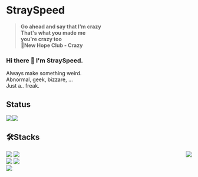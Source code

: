 # StraySpeed
>**Go ahead and say that I'm crazy   
>That's what you made me   
>you're crazy too   
>🎵New Hope Club \- Crazy**

### Hi there 👋 I'm StraySpeed.
Always make something weird.   
Abnormal, geek, bizzare, ...   
Just a.. freak.   


## Status
<img src="https://github-readme-stats.vercel.app/api?username=StraySpeed&show_icons=true&theme=radical"/><img src="https://user-images.githubusercontent.com/99028995/215521923-6bf41ebf-68dd-4769-8fef-5a382d5ec78e.png"/>
<br/>

## 🛠️Stacks
<img src="https://img.shields.io/badge/Python-3776AB?style=flat&logo=Python&logoColor=white"/> <img align="right" src="https://img.shields.io/badge/Java-DB3552?style=flat"/> <img src="https://img.shields.io/badge/C-A8B9CC?style=flat&logo=C&logoColor=white"/>
<br/>
<img src="https://img.shields.io/badge/Arduino-00979D?style=flat&logo=Arduino&logoColor=white"/> <img src="https://img.shields.io/badge/Raspberry Pi-A22846?style=flat&logo=Raspberry Pi&logoColor=white"/>
<br/>
<img src="https://github-readme-stats.vercel.app/api/top-langs/?username=StraySpeed&theme=dracula&exclude_repo=clone-web-scrapper,clone-zoom&hide=Procfile&layout=compact&langs_count=10"/>
